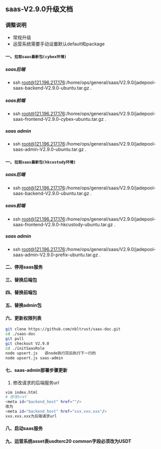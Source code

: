 ## saas-V2.9.0升级文档
### 调整说明
- 常规升级 
- 运营系统需要手动设置默认default和package
#### 一、`拉取saas最新包(cybex环境)`
##### saas后端
- ssh root@121.196.217.176:/home/ops/general/saas/V2.9.0/jadepool-saas-backend-V2.9.0-ubuntu.tar.gz .
##### saas前端
- ssh root@121.196.217.176:/home/ops/general/saas/V2.9.0/jadepool-saas-frontend-V2.9.0-cybex-ubuntu.tar.gz .
##### saas admin
- ssh root@121.196.217.176:/home/ops/general/saas/V2.9.0/jadepool-saas-admin-V2.9.0-ubuntu.tar.gz .
#### 一、`拉取saas最新包(hkcustody环境)`
##### saas后端
- ssh root@121.196.217.176:/home/ops/general/saas/V2.9.0/jadepool-saas-backend-V2.9.0-ubuntu.tar.gz .
##### saas前端
- ssh root@121.196.217.176:/home/ops/general/saas/V2.9.0/jadepool-saas-frontend-V2.9.0-hkcustody-ubuntu.tar.gz .
##### saas admin
- ssh root@121.196.217.176:/home/ops/general/saas/V2.9.0/jadepool-saas-admin-V2.9.0-prefix-ubuntu.tar.gz .
#### 二、停用saas服务
#### 三、替换后端包
#### 四、替换前端包
#### 五、替换admin包
#### 六、更新权限列表
```bash
git clone https://github.com/nbltrust/saas-doc.git
cd ./saas-doc
git pull
git checkout V2.9.0
cd ./initSaasRole
node upsert.js   该node执行完后执行下一行的
node upsert.js saas-admin
```
#### 七、saas-admin部署步骤更新

1. 修改请求的后端服务url
```bash
vim index.html
# 修改href
<meta id="backend_host" href=""/>
改为
<meta id="backend_host" href="xxx.xxx.xxx"/>
xxx.xxx.xxx为后端请求url
```

#### 八、启动saas服务
#### 九、运营系统asset表usdterc20 common字段必须改为USDT

